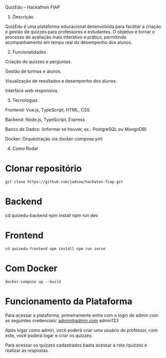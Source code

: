 QuizEdu – Hackathon FIAP

1. Descrição

QuizEdu é uma plataforma educacional desenvolvida para facilitar a criação e gestão de quizzes para professores e estudantes. O objetivo é tornar o processo de avaliação mais interativo e prático, permitindo acompanhamento em tempo real do desempenho dos alunos.

2. Funcionalidades

Criação de quizzes e perguntas.

Gestão de turmas e alunos.

Visualização de resultados e desempenho dos alunos.

Interface web responsiva.

3. Tecnologias

Frontend: Vue.js, TypeScript, HTML, CSS

Backend: Node.js, TypeScript, Express

Banco de Dados: (informar se houver, ex.: PostgreSQL ou MongoDB)

Docker: Orquestração via docker-compose.yml

4. Como Rodar

# Clonar repositório

`git clone https://github.com/jadsow/hackaton-fiap.git`

# Backend

cd quizedu-backend
npm install
npm run dev

# Frontend

`cd quizedu-frontend
npm install
npm run serve`

# Com Docker

`docker-compose up --build`

# Funcionamento da Plataforma

Para acessar a plataforma, primeiramente entre com o login de admin com as seguintes credenciais:
admin@admin.com
admin123

Após logar como admin, você poderá criar uma usuário de professor, com este, você poderá logar e criar os quizzes.

Para acessar os quizzes cadastrados basta acessar a rota /quizzes e realizar as respostas.
